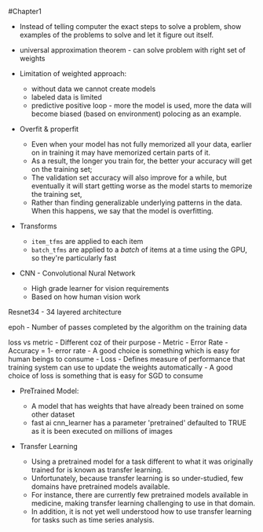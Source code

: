 #Chapter1
- Instead of telling computer the exact steps to solve a problem, show examples of the problems to solve and let it figure out itself.
- universal approximation theorem - can solve problem with right set of weights
- Limitation of weighted approach:
    - without data we cannot create models
    - labeled data is limited
    - predictive positive loop - more the model is used, more the data will become biased (based on environment) polocing as an example.

- Overfit & properfit
    - Even when your model has not fully memorized all your data, earlier on in training it may have memorized certain parts of it. 
    - As  a result, the longer you train for, the better your accuracy will get on the training set; 
    - The validation set accuracy will also improve for a while, but eventually it will start getting worse as the model starts to      memorize the training set, 
    - Rather than finding generalizable underlying patterns in the data. When this happens, we say that the model is overfitting.

- Transforms
    - `item_tfms` are applied to each item
    - `batch_tfms` are applied to a *batch* of items at a time using the GPU, so they're particularly fast

- CNN - Convolutional Nural Network 
    - High grade learner for vision requirements
    - Based on how human vision work

Resnet34
    - 34 layered architecture

epoh 
    - Number of passes completed by the algorithm on the training data

loss vs metric - Different coz of their purpose
    - Metric 
        - Error Rate
        - Accuracy = 1- error rate
        - A good choice is something which is easy for human  beings to consume
    - Loss
        - Defines measure of performance that training system can use to update the weights automatically
        - A good choice of loss is something that is easy for SGD to consume

- PreTrained Model: 
    - A model that has weights that have already been trained on some other dataset
    - fast ai cnn_learner has a parameter 'pretrained' defaulted to TRUE as it is been executed on millions of images

- Transfer Learning
    - Using a pretrained model for a task different to what it was originally trained for is known as transfer learning. 
    - Unfortunately, because transfer learning is so under-studied, few domains have pretrained models available.
    - For instance, there are currently few pretrained models available in medicine, making transfer learning challenging to use in that domain. 
    - In addition, it is not yet well understood how to use transfer learning for tasks such as time series analysis.
